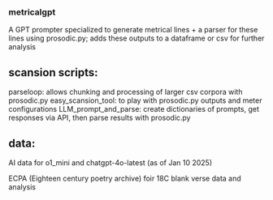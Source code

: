 ### metricalgpt

A GPT prompter specialized to generate metrical lines
+
a parser for these lines using prosodic.py; adds these outputs to a dataframe or csv for further analysis

###

## scansion scripts:

parseloop:  allows chunking and processing of larger csv corpora with prosodic.py
easy_scansion_tool: to play with prosodic.py outputs and meter configurations 
LLM_prompt_and_parse: create dictionaries of prompts, get responses via API, then parse results with prosodic.py

###

## data:

AI data for o1_mini and chatgpt-4o-latest (as of Jan 10 2025) 

ECPA (Eighteen century poetry archive) foir 18C blank verse data and analysis


